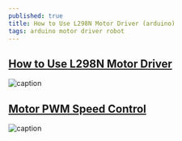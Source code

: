 ```yaml
---
published: true
title: How to Use L298N Motor Driver (arduino)
tags: arduino motor driver robot
---
```

## [How to Use L298N Motor Driver](https://www.teachmemicro.com/use-l298n-motor-driver/)

![caption](https://www.teachmemicro.com/wp-content/uploads/2018/03/L298N-H-Bridge-Motor-Controller-Annotated.jpg)

## [Motor PWM Speed Control](https://lastminuteengineers.com/l298n-dc-stepper-driver-arduino-tutorial/)

![caption](https://lastminuteengineers.com/wp-content/uploads/2018/11/Wiring-L298N-Motor-Driver-Module-with-DC-TT-motors-and-Arduino-UNO.png)